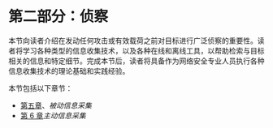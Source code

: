 # 第二部分：侦察

本节向读者介绍在发动任何攻击或有效载荷之前对目标进行广泛侦察的重要性。读者将学习各种类型的信息收集技术，以及各种在线和离线工具，以帮助检索与目标相关的信息和特定细节。完成本节后，读者将具备作为网络安全专业人员执行各种信息收集技术的理论基础和实践经验。

本节包括以下章节：

*   [第五章](05.html)、*被动信息采集*
*   [第 6 章](06.html)*主动信息采集*